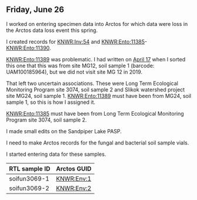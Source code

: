 
## Friday, June 26

I worked on entering specimen data into Arctos for which data were loss in the Arctos data loss event this spring.

I created records for [KNWR:Inv:54](https://arctos.database.museum/guid/KNWR:Inv:54) and [KNWR:Ento:11385](https://arctos.database.museum/guid/KNWR:Ento:11385)-[KNWR:Ento:11390](https://arctos.database.museum/guid/KNWR:Ento:11390).

[KNWR:Ento:11389](https://arctos.database.museum/guid/KNWR:Ento:11389) was problematic. I had written on [April 17](#friday-april-17) when I sorted this one that this was from site MG12, soil sample 1 (barcode: UAM100185964), but we did not visit site MG 12 in 2019.

That left two uncertain associations. These were Long Term Ecological Monitoring Program site 3074, soil sample 2  and Slikok watershed project site MG24, soil sample 1. [KNWR:Ento:11389](https://arctos.database.museum/guid/KNWR:Ento:11389) must have been from MG24, soil sample 1, so this is how I assigned it. 

[KNWR:Ento:11385](https://arctos.database.museum/guid/KNWR:Ento:11385) must have been from Long Term Ecological Monitoring Program site 3074, soil sample 2.

I made small edits on the Sandpiper Lake PASP.

I need to make Arctos records for the fungal and bacterial soil sample vials.

I started entering data for these samples.

RTL sample ID|Arctos GUID
:---|:---
soifun3069-1|[KNWR:Env:1](https://arctos.database.museum/guid/KNWR:Env:1)
soifun3069-2|[KNWR:Env:2](https://arctos.database.museum/guid/KNWR:Env:2)
